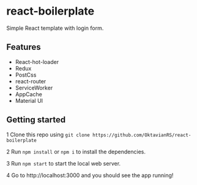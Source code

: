 # react-boilerplate
Simple React template with login form.

## Features
- React-hot-loader
- Redux
- PostCss
- react-router
- ServiceWorker
- AppCache
- Material UI

## Getting started
1 Clone this repo using `git clone https://github.com/OktavianRS/react-boilerplate`

2 Run `npm install` or `npm i` to install the dependencies.

3 Run `npm start` to start the local web server.

4 Go to http://localhost:3000 and you should see the app running!

